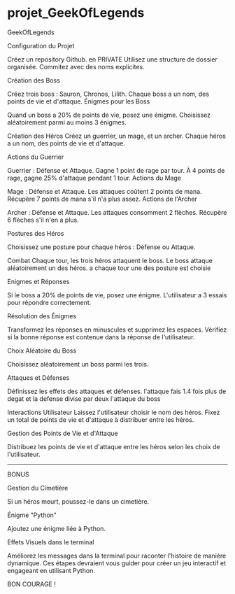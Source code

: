 # projet_GeekOfLegends

GeekOfLegends
 

Configuration du Projet
 

Créez un repository Github. en PRIVATE
Utilisez une structure de dossier organisée.
Commitez avec des noms explicites.
 

Création des Boss
 
Créez trois boss : Sauron, Chronos, Lilith.
Chaque boss a un nom, des points de vie et d'attaque.
Énigmes pour les Boss

Quand un boss a 20% de points de vie, posez une énigme.
Choisissez aléatoirement parmi au moins 3 énigmes.
 

Création des Héros
Créez un guerrier, un mage, et un archer.
Chaque héros a un nom, des points de vie et d'attaque.

Actions du Guerrier

Guerrier : Défense et Attaque.
Gagne 1 point de rage par tour.
À 4 points de rage, gagne 25% d'attaque pendant 1 tour.
Actions du Mage

Mage : Défense et Attaque.
Les attaques coûtent 2 points de mana.
Récupère 7 points de mana s'il n'a plus assez.
 Actions de l'Archer

Archer : Défense et Attaque.
Les attaques consomment 2 flèches.
Récupère 6 flèches s'il n'en a plus.

Postures des Héros

Choisissez une posture pour chaque héros : Défense ou Attaque.
 

Combat
Chaque tour, les trois héros attaquent le boss.
Le boss attaque aléatoirement un des héros.
a chaque tour une des posture est choisie
 
 Enigmes et Réponses

Si le boss a 20% de points de vie, posez une énigme.
L'utilisateur a 3 essais pour répondre correctement.
 
 Résolution des Énigmes

Transformez les réponses en minuscules et supprimez les espaces.
Vérifiez si la bonne réponse est contenue dans la réponse de l'utilisateur.
 
Choix Aléatoire du Boss

Choisissez aléatoirement un boss parmi les trois.
 
Attaques et Défenses

Définissez les effets des attaques et défenses.
l'attaque fais 1.4 fois plus de degat et la defense divise par deux l'attaque du boss
 

Interactions Utilisateur
Laissez l'utilisateur choisir le nom des héros.
Fixez un total de points de vie et d'attaque à distribuer entre les héros.

Gestion des Points de Vie et d'Attaque

Distribuez les points de vie et d'attaque entre les héros selon les choix de l'utilisateur.
 

________________________________________________________________________________________________________________

 

BONUS
 

Gestion du Cimetière

Si un héros meurt, poussez-le dans un cimetière.
 
 Énigme "Python"

Ajoutez une énigme liée à Python.

Effets Visuels dans le terminal

Améliorez les messages dans la terminal pour raconter l'histoire de manière dynamique.
Ces étapes devraient vous guider pour créer un jeu interactif et engageant en utilisant Python.

 

BON COURAGE ! 